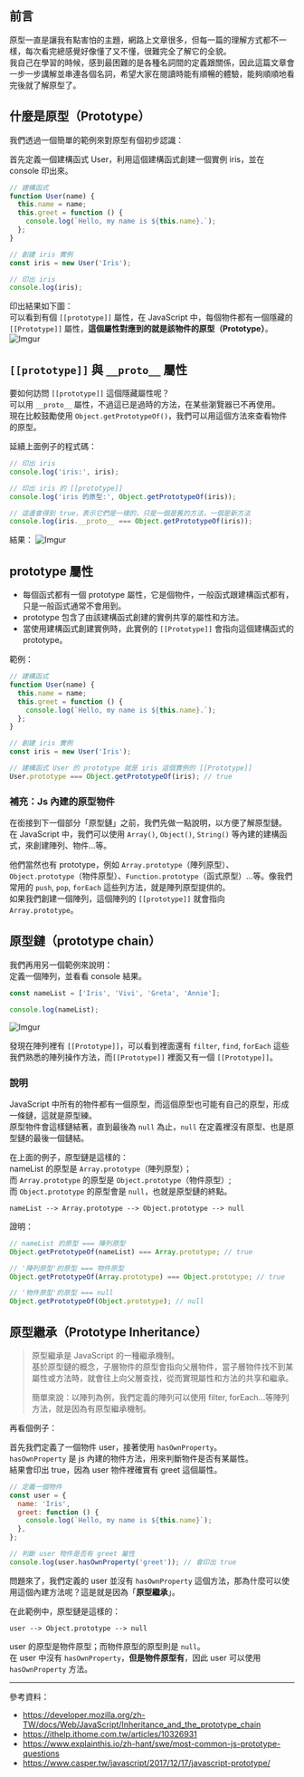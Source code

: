 ## 前言

原型一直是讓我有點害怕的主題，網路上文章很多，但每一篇的理解方式都不一樣，每次看完總感覺好像懂了又不懂，很難完全了解它的全貌。\
我自己在學習的時候，感到最困難的是各種名詞間的定義跟關係，因此這篇文章會一步一步講解並串連各個名詞，希望大家在閱讀時能有順暢的體驗，能夠順順地看完後就了解原型了。

## 什麼是原型（Prototype）

我們透過一個簡單的範例來對原型有個初步認識：

首先定義一個建構函式 User，利用這個建構函式創建一個實例 iris，並在 console 印出來。

```javascript
// 建構函式
function User(name) {
  this.name = name;
  this.greet = function () {
    console.log(`Hello, my name is ${this.name}.`);
  };
}

// 創建 iris 實例
const iris = new User('Iris');

// 印出 iris
console.log(iris);
```

印出結果如下圖：\
可以看到有個 `[[prototype]]` 屬性，在 JavaScript 中，每個物件都有一個隱藏的 `[[Prototype]]` 屬性，**這個屬性對應到的就是該物件的原型（Prototype）**。
![Imgur](https://i.imgur.com/vx90cFG.png)

## `[[prototype]]` 與 `__proto__` 屬性

要如何訪問 `[[prototype]]` 這個隱藏屬性呢？\
可以用 `__proto__` 屬性，不過這已是過時的方法，在某些瀏覽器已不再使用。\
現在比較鼓勵使用 `Object.getPrototypeOf()`，我們可以用這個方法來查看物件的原型。

延續上面例子的程式碼：

```javascript
// 印出 iris
console.log('iris:', iris);

// 印出 iris 的 [[prototype]]
console.log('iris 的原型:', Object.getPrototypeOf(iris));

// 這邊會得到 true，表示它們是一樣的，只是一個是舊的方法，一個是新方法
console.log(iris.__proto__ === Object.getPrototypeOf(iris));
```

結果：
![Imgur](https://i.imgur.com/rtlG22n.png)

## prototype 屬性

- 每個函式都有一個 prototype 屬性，它是個物件，一般函式跟建構函式都有，只是一般函式通常不會用到。
- prototype 包含了由該建構函式創建的實例共享的屬性和方法。
- 當使用建構函式創建實例時，此實例的 `[[Prototype]]` 會指向這個建構函式的 prototype。

範例：

```javascript
// 建構函式
function User(name) {
  this.name = name;
  this.greet = function () {
    console.log(`Hello, my name is ${this.name}.`);
  };
}

// 創建 iris 實例
const iris = new User('Iris');

// 建構函式 User 的 prototype 就是 iris 這個實例的 [[Prototype]]
User.prototype === Object.getPrototypeOf(iris); // true
```

### 補充：Js 內建的原型物件

在銜接到下一個部分「原型鏈」之前，我們先做一點說明，以方便了解原型鏈。\
在 JavaScript 中，我們可以使用 `Array()`, `Object()`, `String()` 等內建的建構函式，來創建陣列、物件...等。

他們當然也有 prototype，例如 `Array.prototype`（陣列原型）、`Object.prototype`（物件原型）、`Function.prototype`（函式原型）...等。像我們常用的 `push`, `pop`, `forEach` 這些列方法，就是陣列原型提供的。\
如果我們創建一個陣列，這個陣列的 `[[prototype]]` 就會指向 `Array.prototype`。

## 原型鏈（prototype chain）

我們再用另一個範例來說明：\
定義一個陣列，並看看 console 結果。

```javascript
const nameList = ['Iris', 'Vivi', 'Greta', 'Annie'];

console.log(nameList);
```

![Imgur](https://i.imgur.com/MtJkv45.png)

發現在陣列裡有 `[[Prototype]]`，可以看到裡面還有 `filter`, `find`, `forEach` 這些我們熟悉的陣列操作方法，而`[[Prototype]]` 裡面又有一個 `[[Prototype]]`。

### 說明

JavaScript 中所有的物件都有一個原型，而這個原型也可能有自己的原型，形成一條鏈，這就是原型練。\
原型物件會這樣鏈結著，直到最後為 `null` 為止，`null` 在定義裡沒有原型、也是原型鏈的最後一個鏈結。

在上面的例子，原型鏈是這樣的：\
nameList 的原型是 `Array.prototype`（陣列原型）；\
而 `Array.prototype` 的原型是 `Object.prototype`（物件原型）;\
而 `Object.prototype` 的原型會是 `null`，也就是原型鏈的終點。

```
nameList --> Array.prototype --> Object.prototype --> null
```

證明：

```javascript
// nameList 的原型 === 陣列原型
Object.getPrototypeOf(nameList) === Array.prototype; // true

// '陣列原型'的原型 === 物件原型
Object.getPrototypeOf(Array.prototype) === Object.prototype; // true

// '物件原型'的原型 === null
Object.getPrototypeOf(Object.prototype); // null
```

## 原型繼承（Prototype Inheritance）

> 原型繼承是 JavaScript 的一種繼承機制。\
> 基於原型鏈的概念，子層物件的原型會指向父層物件，當子層物件找不到某屬性或方法時，就會往上向父層查找，從而實現屬性和方法的共享和繼承。
>
> 簡單來說：以陣列為例，我們定義的陣列可以使用 filter, forEach...等陣列方法，就是因為有原型繼承機制。

再看個例子：

首先我們定義了一個物件 user，接著使用 `hasOwnProperty`。\
`hasOwnProperty` 是 js 內建的物件方法，用來判斷物件是否有某屬性。\
結果會印出 true，因為 user 物件裡確實有 greet 這個屬性。

```javascript
// 定義一個物件
const user = {
  name: 'Iris',
  greet: function () {
    console.log(`Hello, my name is ${this.name}`);
  },
};

// 判斷 user 物件是否有 greet 屬性
console.log(user.hasOwnProperty('greet')); // 會印出 true
```

問題來了，我們定義的 user 並沒有 `hasOwnProperty` 這個方法，那為什麼可以使用這個內建方法呢？這是就是因為「**原型繼承**」。

在此範例中，原型鏈是這樣的：

```
user --> Object.prototype --> null
```

user 的原型是物件原型；而物件原型的原型則是 `null`。\
在 user 中沒有 `hasOwnProperty`，**但是物件原型有**，因此 user 可以使用 `hasOwnProperty` 方法。

---

參考資料：

- https://developer.mozilla.org/zh-TW/docs/Web/JavaScript/Inheritance_and_the_prototype_chain
- https://ithelp.ithome.com.tw/articles/10326931
- https://www.explainthis.io/zh-hant/swe/most-common-js-prototype-questions
- https://www.casper.tw/javascript/2017/12/17/javascript-prototype/
